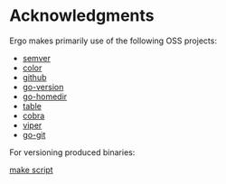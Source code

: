 # Acknowledgments

Ergo makes primarily use of the following OSS projects:

* [semver](https://github.com/blang/semver)
* [color](https://github.com/fatih/color)
* [github](https://github.com/google/go-github)
* [go-version](https://github.com/hashicorp/go-version)
* [go-homedir](https://github.com/mitchellh/go-homedir)
* [table](https://github.com/rodaine/table)
* [cobra](https://github.com/spf13/cobra)
* [viper](https://github.com/spf13/viper)
* [go-git](https://github.com/src-d/go-git)

For versioning produced binaries:

[make script](https://github.com/nstratos/make.go)